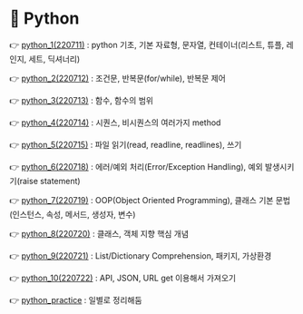 # 📕 Python

👉 [python_1(220711)](./Python_220711.md) : python 기초, 기본 자료형, 문자열, 컨테이너(리스트, 튜플, 레인지, 세트, 딕셔너리)

👉 [python_2(220712)](./Python_220712.md) : 조건문, 반복문(for/while), 반복문 제어

👉 [python_3(220713)](./Python_220713.md) : 함수, 함수의 범위

👉 [python_4(220714)](./Python_220714.md) : 시퀀스, 비시퀀스의 여러가지 method

👉 [python_5(220715)](./Python_220715.md) : 파일 읽기(read, readline, readlines), 쓰기

👉 [python_6(220718)](./Python_220718.md) : 에러/예외 처리(Error/Exception Handling), 예외 발생시키기(raise statement)

👉 [python_7(220719)](./Python_220719.md) : OOP(Object Oriented Programming), 클래스 기본 문법(인스턴스, 속성, 메서드, 생성자, 변수)

👉 [python_8(220720)](./Python_220720.md) : 클래스, 객체 지향 핵심 개념

👉 [python_9(220721)](./Python_220721.md) : List/Dictionary Comprehension, 패키지, 가상환경

👉 [python_10(220722)](./Python_220722.md) : API, JSON, URL get 이용해서 가져오기

👉 [python_practice](./practice/) : 일별로 정리해둠

